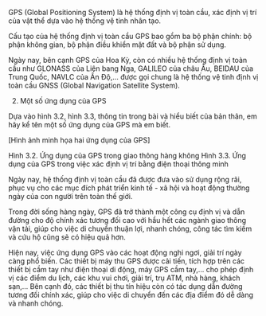 GPS (Global Positioning System) là hệ thống định vị toàn cầu, xác định vị trí của vật thể dựa vào hệ thống vệ tinh nhân tạo.

Cấu tạo của hệ thống định vị toàn cầu GPS bao gồm ba bộ phận chính: bộ phận không gian, bộ phận điều khiển mặt đất và bộ phận sử dụng.

Ngày nay, bên cạnh GPS của Hoa Kỳ, còn có nhiều hệ thống định vị toàn cầu như GLONASS của Liên bang Nga, GALILEO của châu Âu, BEIDAU của Trung Quốc, NAVLC của Ấn Độ,... được gọi chung là hệ thống vệ tinh định vị toàn cầu GNSS (Global Navigation Satellite System).

2. Một số ứng dụng của GPS

Dựa vào hình 3.2, hình 3.3, thông tin trong bài và hiểu biết của bản thân, em hãy kể tên một số ứng dụng của GPS mà em biết.

[Hình ảnh minh họa hai ứng dụng của GPS]

Hình 3.2. Ứng dụng của GPS trong giao thông hàng không
Hình 3.3. Ứng dụng của GPS trong việc xác định vị trí bằng điện thoại thông minh

Ngày nay, hệ thống định vị toàn cầu đã được đưa vào sử dụng rộng rãi, phục vụ cho các mục đích phát triển kinh tế - xã hội và hoạt động thường ngày của con người trên toàn thế giới.

Trong đời sống hàng ngày, GPS đã trở thành một công cụ định vị và dẫn đường cho độ chính xác tương đối cao với hầu hết các ngành giao thông vận tải, giúp cho việc di chuyển thuận lợi, nhanh chóng, công tác tìm kiếm và cứu hộ cũng sẽ có hiệu quả hơn.

Hiện nay, việc ứng dụng GPS vào các hoạt động nghi ngơi, giải trí ngày càng phổ biến. Các thiết bị máy thu GPS được cải tiến, tích hợp trên các thiết bị cầm tay như điện thoại di động, máy GPS cầm tay,... cho phép định vị các điểm du lịch, các khu vui chơi, giải trí, trụ ATM, nhà hàng, khách sạn,... Bên cạnh đó, các thiết bị thu tín hiệu còn có tác dụng dẫn đường tương đối chính xác, giúp cho việc di chuyển đến các địa điểm đó dễ dàng và nhanh chóng.